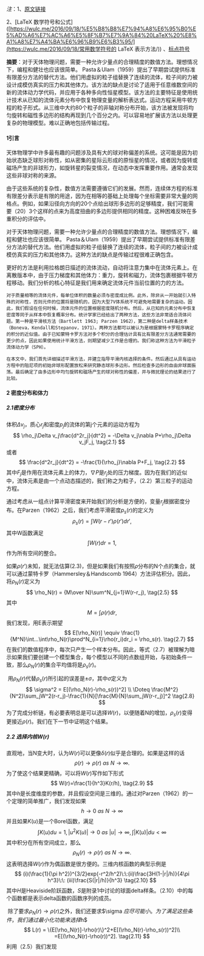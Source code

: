 *注*：1、[原文链接](http://articles.adsabs.harvard.edu/full/1977MNRAS.181..375G)

2、[LaTeX 数学符号和公式]([https://wulc.me/2016/09/18/%E5%B8%B8%E7%94%A8%E6%95%B0%E5%AD%A6%E7%AC%A6%E5%8F%B7%E7%9A%84%20LaTeX%20%E8%A1%A8%E7%A4%BA%E6%96%B9%E6%B3%95/](https://wulc.me/2016/09/18/常用数学符号的 LaTeX 表示方法/)) 、[标点符号](https://www.jianshu.com/p/e74eb43960a1)

**摘要**：对于天体物理问题，需要一种允许少量点的合理精度的数值方法。理想情况下，编程和健壮也应该很简单。 Pasta＆Ulam（1959）提出了早期尝试提供标准有限差分方法的替代方法。他们用虚拟的粒子组替换了连续的流体，粒子间的力被设计成模仿真实的压力和其他体力。该方法的缺点是讨论了适用于任意维数空间的新的流体动力学代码，并应用于各种多向性恒星模型。该方法的主要特征是使用统计技术从已知的流体元素分布中恢复物理变量的解析表达式。运动方程采用牛顿方程的粒子形式。从三维中大约80个粒子的非轴对称分布开始，该方法被发现将均匀旋转和磁性多边形的结构再现到几个百分之内。可以容易地扩展该方法以处理更复杂的物理模型。难以正确地包括传输过程。

#### 1引言

​	天体物理学中许多最有趣的问题涉及具有大的球对称偏差的系统。这可能是因为初始状态缺乏球形对称性，如从密集的星际云形成的原恒星的情况，或者因为旋转或磁场产生的非球形力，如旋转星的裂变情况，在动态中发挥重要作用。通常会发现这些非球对称的来源。  

​	由于这些系统的复杂性，数值方法需要遵循它们的发展。然而，连续体方程的标准有限差分表示是有限的用途，因为在相等的基础上处理每个坐标需要非常大量的网格点。例如，如果沿径向方向的20个点给出球形多边形的足够精度，我们可能需要（20）3个这样的点来为高度扭曲的多边形提供相同的精度。这种困难反映在多重积分的评估中。

​	对于天体物理问题，需要一种允许少量点的合理精度的数值方法。理想情况下，编程和健壮也应该很简单。 Pasta＆Ulam（1959）提出了早期尝试提供标准有限差分方法的替代方法。他们用虚拟的粒子组替换了连续的流体，粒子间的力被设计成模仿真实的压力和其他体力。这种方法的缺点是传输过程很难正确包含。

​	更好的方法是利用拉格朗日描述的流体流动，自动将注意力集中在流体元素上。在离散版本中，由于压力梯度和其他体力：重力，旋转和磁力，流体包裹根据牛顿方程移动。我们分析的核心特征是我们用来确定流体元件当前位置的力的方法。

 	对于质量相等的流体元件，每单位体积的数量必须与密度成比例。此外，除非从一开始就引入特殊的对称性，否则元件的位置将是随机的，因为大型7V体系统不可避免地需要复杂的运动。因此，我们假设在任何时候，流体元件的位置根据密度随机分布。然后，从已知的元素分布中恢复密度等同于从样本中恢复概率分布。统计学家已经给出了两种方法，这些方法非常适合流体问题。第一种是平滑核方法（Bartlett 1963; Parzen 1962），第二种是delta样条技术（Boneva，Kendall和Stepanov，1971）。两种方法都可以被认为是根据蒙特卡罗程序确定的积分的近似值。由于已知蒙特卡罗方法对多个积分的合理估计具有比有限差分方法通常需要的更少的点，因此如果使用统计平滑方法，则期望减少工作是合理的。我们称这种方法为平滑粒子流体动力学（SPH）。

 	在本文中，我们首先详细描述平滑方法，并建立指导平滑内核选择的条件。然后通过从具有运动方程中的阻尼项的初始非球形配置放松来研究静态球形多边形。然后检查多边形的自由非球面振荡。最后确定了由多边形中均匀旋转和磁场产生的球对称性的偏差，并与微扰理论的结果进行了比较。

 

#### 2 密度分布和体力

##### 2.1密度分布

体积$\Delta v_j$，质心$r_j$和密度$p_j$的流体的第j个元素的运动方程为
$$
\rho_j\Delta v_j\frac{d^2r_j}{dt^2} = -\Delta v_j\nabla P+\rho_j\Delta v_jF_j,	\tag{2.1}
$$
或者
$$
\frac{d^2r_j}{dt^2} = -\frac{1}{\rho_j}\nabla P+F_j,	\tag{2.2}
$$
其中$F_j$是作用在流体元素上的体力，$\nabla P$是$r_j$处的压力梯度。因为在我们的近似中，流体元素是由一个点动态描述的，我们称之为粒子，（2.2）第三粒子的运动方程。

通过考虑从一组点计算平滑密度来开始我们的分析是方便的，变量$r_j$根据密度分布。在Parzen（1962）之后，我们考虑平滑密度$p_s(r)$的定义为
$$
\rho_s(r) = \int W(r-r')\rho(r')dr',	\tag{2.3}
$$
其中W函数满足
$$
\int W(r)dr = 1,	\tag{2.4}
$$
作为所有空间的整合。

如果$\rho(r')$未知，就无法估算(2.3)，但是如果我们有按照$\rho$分布的N个点的集合，就可以通过蒙特卡罗（Hammersley＆Handscomb 1964）方法评估积分。因此，将$\rho_N(r)$定义为
$$
\rho_N(r) = {M\over N}\sum^N_{j=1}W(r-r_j),	\tag{2.5}
$$
其中
$$
M = \int\rho(r)dr,	\tag{2.6}
$$
我们发现，用E表示期望
$$
E[\rho_N(r)] \equiv \frac{1}{M^N}\int...\int\rho_N(r)\prod^N_{i=1}\rho(r_i)dr_i = \rho_s(r).	\tag{2.7}
$$
在我们的数值程序中，每次只产生一个样本分布。因此，等式（2.7）被理解为暗示如果我们要创建一个模型集合，每个模型以不同的点数组开始，与初始条件一致，那么$\rho_N (r)$的集合平均值将是$\rho_s(r)$。

​	用$\rho_N (r)$代替$\rho_s(r)$所引起的误差是$\pm\sigma$，其中$\sigma$定义为
$$
\sigma^2 = E[(\rho_N(r)-\rho_s(r))^2] \\
\Doteq \frac{M^2}{N^2}\sum_jW^2(r-r_j)-\frac{1}{N}[\frac{M}{N}\sum_jW(r-r_j)]^2		\tag{2.8}
$$
为了完成分析链，有必要表明总是可以选择$W(r)$，以便随着N的增加，$\rho_s(r)$变得更接近$\rho (r)$。我们在下一节中证明这个结果。

##### 2.2 选择内核$W(r)$

直观地，当N变大时，认为$W (r)$可以更像$\delta(r)$似乎是合理的。如果是这样的话
$$
\rho(r)\to\rho(r)\:as\:N\to\infty.
$$
为了使这个结果更精确，可以将$W(r)$写作如下形式
$$
W(r)=\frac{1}{h^3}K(r/h),	\tag{2.9}
$$
其中$h$是长度维度的参数，并且假设空间是三维的。通过对Parzen（1962）的一个定理的简单推广，我们发现如果
$$
h\to0\:as\:N\to\infty
$$
并且如果$K(u)$是一个Borel函数，满足
$$
\int K(u)du = 1,|u^2K(u)|\to 0\: as \: |u|\to\infty,\int|K(u)|du<\infty
$$
其中积分在所有空间成立，那么
$$
\rho_N(r)\to\rho(r)\:as\: N\to\infty.
$$
这表明选择$W(r)$作为偶函数是很方便的。三维内核函数的典型示例是
$$
(i)(\frac{1}{\pi h^2})^{3/2}exp(-r^2/h^2)\:\:(ii)\frac{3H(1-|r|/h)}{4\pi h^3}\:\: (iii)\frac{S(|r|/h)}{h^3}	\tag{2.10}
$$
其中$H$是Heaviside阶跃函数，$S$是附录1中讨论的球面delta样条。（2.10）中的每个函数都是表示delta函数的函数序列的成员。

​	除了要求$\rho_N(r)\to\rho(r)$之外，我们还要求$\sigma $应尽可能小。为了满足这些条件，我们通过最小化功能来选择$h$
$$
L(r) = \{E[\rho_N(r)]-\rho(r)\}^2+E[(\rho_N(r)-\rho_s(r))^2]\\
=E[(\rho_N(r)-\rho(r))^2].	\tag{2.11}
$$
利用（2.5）我们发现